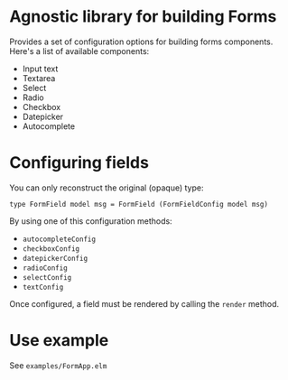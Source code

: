 # Agnostic library for building Forms

Provides a set of configuration options for building forms components. Here's a list of available components:
- Input text
- Textarea
- Select
- Radio 
- Checkbox
- Datepicker
- Autocomplete

# Configuring fields

You can only reconstruct the original (opaque) type:

`type FormField model msg
    = FormField (FormFieldConfig model msg)`

By using one of this configuration methods:
- `autocompleteConfig`
- `checkboxConfig`
- `datepickerConfig`
- `radioConfig`
- `selectConfig`
- `textConfig`

Once configured, a field must be rendered by calling the `render` method.


# Use example
See `examples/FormApp.elm`
